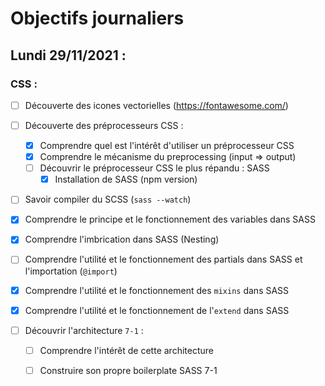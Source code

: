 # Objectifs journaliers

## Lundi 29/11/2021 :


### CSS : 

  * [ ] Découverte des icones vectorielles (https://fontawesome.com/)
  
  * [ ] Découverte des préprocesseurs CSS :
    * [X] Comprendre quel est l'intérêt d'utiliser un préprocesseur CSS 
    * [X] Comprendre le mécanisme du preprocessing (input => output)
    * [ ] Découvrir le préprocesseur CSS le plus répandu : SASS
      * [X] Installation de SASS (npm version)
  
  * [ ] Savoir compiler du SCSS (`sass --watch`)
  * [X] Comprendre le principe et le fonctionnement des variables dans SASS
  * [X] Comprendre l'imbrication dans SASS (Nesting)
  * [ ] Comprendre l'utilité et le fonctionnement des partials dans SASS et l'importation (`@import`)
  * [X] Comprendre l'utilité et le fonctionnement des `mixins` dans SASS
  * [X] Comprendre l'utilité et le fonctionnement de l'`extend` dans SASS
  
  * [ ] Découvrir l'architecture `7-1` :
    * [ ] Comprendre l'intérêt de cette architecture
    * [ ] Construire son propre boilerplate SASS 7-1

